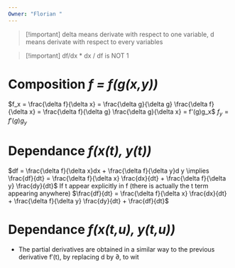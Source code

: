 ```yaml
---
Owner: "Florian "
---
```

> [!important] delta means derivate with respect to one variable, d means derivate with respect to every variables

> [!important] df/dx * dx / df is NOT 1
# Composition _f = f(g(x,y))_
$f_x = \frac{\delta f}{\delta x} = \frac{\delta g}{\delta g} \frac{\delta f}{\delta x} = \frac{\delta f}{\delta g} \frac{\delta g}{\delta x} = f'(g)g_x$
$f_y = f'(g)g_y$
# Dependance _f(x(t), y(t))_
$df = \frac{\delta f}{\delta x}dx + \frac{\delta f}{\delta y}d y \implies \frac{df}{dt} = \frac{\delta f}{\delta x} \frac{dx}{dt} + \frac{\delta f}{\delta y} \frac{dy}{dt}$
If t appear explicitly in f (there is actually the t term appearing anywhere)
$\frac{df}{dt} = \frac{\delta f}{\delta x} \frac{dx}{dt} + \frac{\delta f}{\delta y} \frac{dy}{dt} + \frac{df}{dt}$
# Dependance _f(x(t,u), y(t,u))_
- The partial derivatives are obtained in a similar way to the previous derivative f′(t), by replacing d by ∂, to wit